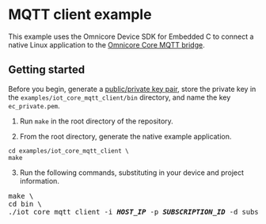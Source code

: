 # MQTT client example

This example uses the Omnicore Device SDK for Embedded C to connect a native Linux application to the [Omnicore Core MQTT bridge](https://docs.omnicore.cloud.korewireless.com/docs/Guides/Connect/MQTT%20Device).

## Getting started

Before you begin, generate a [public/private key pair](https://docs.omnicore.cloud.korewireless.com/docs/Guides/Connect/Managing%20Credentials/create-key-pairs), store the private key in the `examples/iot_core_mqtt_client/bin` directory, and name the key `ec_private.pem`.

1. Run `make` in the root directory of the repository.

2. From the root directory, generate the native example application.

```
cd examples/iot_core_mqtt_client \
make
```

3. Run the following commands, substituting in your device and project information.

<pre>
make \
cd bin \
./iot_core_mqtt_client -i <i><b>HOST_IP</b></i> -p <i><b>SUBSCRIPTION_ID</b></i> -d subscriptions/SUBSCRIPTION_ID/registries/REGISTRY_ID/devices/DEVICE_ID -t /devices/<i><b>DEVICE_ID</b></i>/state
</pre>
